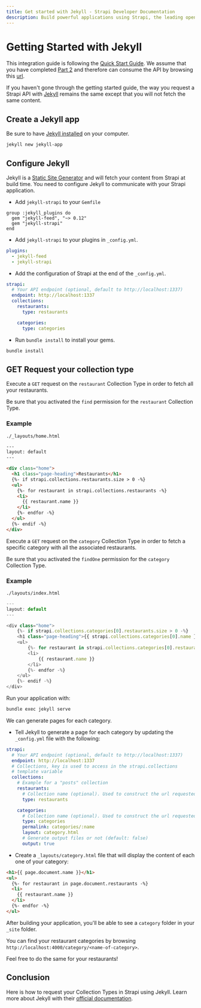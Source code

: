 ```yaml
---
title: Get started with Jekyll - Strapi Developer Documentation
description: Build powerful applications using Strapi, the leading open-source headless cms and Jekyll.
---
```


# Getting Started with Jekyll

This integration guide is following the [Quick Start Guide](/developer-docs/latest/getting-started/quick-start.md). We assume that you have completed [Part 2](/developer-docs/latest/getting-started/quick-start.md#🛠-part-2-build-your-content) and therefore can consume the API by browsing this [url](http://localhost:1337/restaurants).

If you haven't gone through the getting started guide, the way you request a Strapi API with [Jekyll](https://jekyllrb.com) remains the same except that you will not fetch the same content.

## Create a Jekyll app

Be sure to have [Jekyll installed](https://jekyllrb.com/docs/installation/) on your computer.

```bash
jekyll new jekyll-app
```

## Configure Jekyll

Jekyll is a [Static Site Generator](https://www.staticgen.com/) and will fetch your content from Strapi at build time. You need to configure Jekyll to communicate with your Strapi application.

- Add `jekyll-strapi` to your `Gemfile`

```
group :jekyll_plugins do
  gem "jekyll-feed", "~> 0.12"
  gem "jekyll-strapi"
end
```

- Add `jekyll-strapi` to your plugins in `_config.yml`.

```yml
plugins:
  - jekyll-feed
  - jekyll-strapi
```

- Add the configuration of Strapi at the end of the `_config.yml`.

```yml
strapi:
  # Your API endpoint (optional, default to http://localhost:1337)
  endpoint: http://localhost:1337
  collections:
    restaurants:
      type: restaurants

    categories:
      type: categories
```

- Run `bundle install` to install your gems.

```bash
bundle install
```

## GET Request your collection type

Execute a `GET` request on the `restaurant` Collection Type in order to fetch all your restaurants.

Be sure that you activated the `find` permission for the `restaurant` Collection Type.

### Example

`./_layouts/home.html`

```html
---
layout: default
---

<div class="home">
  <h1 class="page-heading">Restaurants</h1>
  {%- if strapi.collections.restaurants.size > 0 -%}
  <ul>
    {%- for restaurant in strapi.collections.restaurants -%}
    <li>
      {{ restaurant.name }}
    </li>
    {%- endfor -%}
  </ul>
  {%- endif -%}
</div>
```

Execute a `GET` request on the `category` Collection Type in order to fetch a specific category with all the associated restaurants.

Be sure that you activated the `findOne` permission for the `category` Collection Type.

### Example

`./layouts/index.html`

```js
---
layout: default
---

<div class="home">
    {%- if strapi.collections.categories[0].restaurants.size > 0 -%}
    <h1 class="page-heading">{{ strapi.collections.categories[0].name }}</h1>
    <ul>
        {%- for restaurant in strapi.collections.categories[0].restaurants -%}
        <li>
            {{ restaurant.name }}
        </li>
        {%- endfor -%}
    </ul>
    {%- endif -%}
</div>
```

Run your application with:

```bash
bundle exec jekyll serve
```

We can generate pages for each category.

- Tell Jekyll to generate a page for each category by updating the `_config.yml` file with the following:

```yaml
strapi:
  # Your API endpoint (optional, default to http://localhost:1337)
  endpoint: http://localhost:1337
  # Collections, key is used to access in the strapi.collections
  # template variable
  collections:
    # Example for a "posts" collection
    restaurants:
      # Collection name (optional). Used to construct the url requested. Example: type `foo` would generate the following url `http://localhost:1337/foo`.
      type: restaurants

    categories:
      # Collection name (optional). Used to construct the url requested. Example: type `foo` would generate the following url `http://localhost:1337/foo`.
      type: categories
      permalink: categories/:name
      layout: category.html
      # Generate output files or not (default: false)
      output: true
```

- Create a `_layouts/category.html` file that will display the content of each one of your category:

```html
<h1>{{ page.document.name }}</h1>
<ul>
  {%- for restaurant in page.document.restaurants -%}
  <li>
    {{ restaurant.name }}
  </li>
  {%- endfor -%}
</ul>
```

After building your application, you'll be able to see a `category` folder in your `_site` folder.

You can find your restaurant categories by browsing `http://localhost:4000/category/<name-of-category>`.

Feel free to do the same for your restaurants!

## Conclusion

Here is how to request your Collection Types in Strapi using Jekyll.
Learn more about Jekyll with their [official documentation](https://jekyllrb.com/docs/).
